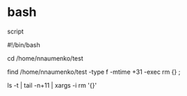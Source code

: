 # bash
script

#!/bin/bash

cd /home/nnaumenko/test

find /home/nnaumenko/test -type f -mtime +31 -exec rm {} \;

ls -t | tail -n+11 | xargs -i rm '{}'
